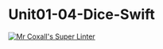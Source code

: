 # Unit01-04-Dice-Swift
[![Mr Coxall's Super Linter](https://github.com/ICS4U-Programming-AlexanderM/Unit01-04-Dice-Swift/workflows/Mr%20Coxall's%20Super%20Linter/badge.svg)](https://github.com/ICS4U-Programming-AlexanderM/Unit01-04-Dice-Swift/actions/)
